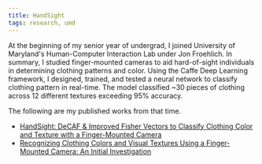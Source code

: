 ```yaml
---
title: HandSight
tags: research, umd
---
```

At the beginning of my senior year of undergrad, I joined University of Maryland's Human-Computer Interaction Lab under Jon Froehlich. In summary, I studied finger-mounted cameras to aid hard-of-sight individuals in determining clothing patterns and color. Using the Caffe Deep Learning framework, I designed, trained, and tested a neural network to classify clothing pattern in real-time. The model classified ~30 pieces of clothing across 12 different textures exceeding 95% accuracy.

The following are my published works from that time.

- <a href="https://www.oajaiml.com/archive/handsight-decaf-improved-fisher-vectors-to-classify-clothing-color-and-texture-with-a-finger-mounted-camera" target="_blank">HandSight: DeCAF & Improved Fisher Vectors to Classify Clothing Color and Texture with a Finger-Mounted Camera</a>
- <a href="https://dl.acm.org/doi/abs/10.1145/3132525.3134805" target="_blank">Recognizing Clothing Colors and Visual Textures Using a Finger-Mounted Camera: An Initial Investigation</a>
